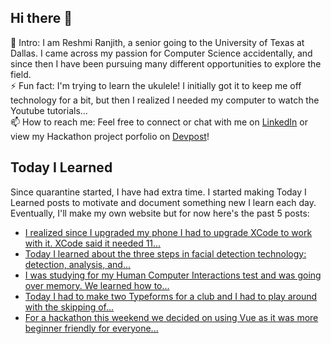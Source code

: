 ## Hi there 👋

🔭  Intro: I am Reshmi Ranjith, a senior going to the University of Texas at Dallas. I came across my passion for Computer Science accidentally, and since then I have been pursuing many different opportunities to explore the field.
<br/> ⚡ Fun fact: I'm trying to learn the ukulele! I initially got it to keep me off technology for a bit, but then I realized I needed my computer to watch the Youtube tutorials...
<br/>📫  How to reach me: Feel free to connect or chat with me on [LinkedIn](https://www.linkedin.com/in/reshmi-ranjith/) or view my Hackathon project porfolio on [Devpost](https://devpost.com/ReshmiCode)!

## Today I Learned

Since quarantine started, I have had extra time. I started making Today I Learned posts to motivate and document something new I learn each day. Eventually, I'll make my own website but for now here's the past 5 posts:

<!-- BLOG-POST-LIST:START -->
- [I realized since I upgraded my phone I had to upgrade XCode to work with it. XCode said it needed 11...](https://simplyprogramming.tumblr.com/post/630748042978590720)
- [Today I learned about the three steps in facial detection technology: detection, analysis, and...](https://simplyprogramming.tumblr.com/post/630556845276315648)
- [I was studying for my Human Computer Interactions test and was going over memory. We learned how to...](https://simplyprogramming.tumblr.com/post/630473340016017408)
- [Today I had to make two Typeforms for a club and I had to play around with the skipping of...](https://simplyprogramming.tumblr.com/post/630381063959724032)
- [For a hackathon this weekend we decided on using Vue as it was more beginner friendly for everyone...](https://simplyprogramming.tumblr.com/post/630295176360984576)
<!-- BLOG-POST-LIST:END -->

<!--
**ReshmiCode/ReshmiCode** is a ✨ _special_ ✨ repository because its `README.md` (this file) appears on your GitHub profile.

Here are some ideas to get you started:

- 🔭 I’m currently working on ...
- 🌱 I’m currently learning ...
- 👯 I’m looking to collaborate on ...
- 🤔 I’m looking for help with ...
- 💬 Ask me about ...
- 📫 How to reach me: ...
- 😄 Pronouns: ...
- ⚡ Fun fact: ...
-->
